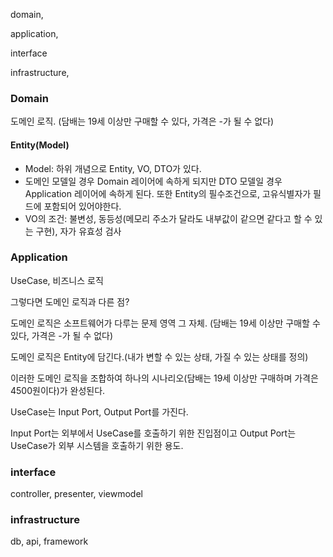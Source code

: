 

domain,

application,

interface

infrastructure,

### Domain
도메인 로직. (담배는 19세 이상만 구매할 수 있다, 가격은 -가 될 수 없다)

#### Entity(Model)
* Model: 하위 개념으로 Entity, VO, DTO가 있다.
* 도메인 모델일 경우 Domain 레이어에 속하게 되지만 DTO 모델일 경우 Application 레이어에 속하게 된다. 또한 Entity의 필수조건으로, 고유식별자가 필드에 포함되어 있어야한다.
* VO의 조건: 불변성, 동등성(메모리 주소가 달라도 내부값이 같으면 같다고 할 수 있는 구현), 자가 유효성 검사



### Application

UseCase, 비즈니스 로직

그렇다면 도메인 로직과 다른 점?

도메인 로직은 소프트웨어가 다루는 문제 영역 그 자체. (담배는 19세 이상만 구매할 수 있다, 가격은 -가 될 수 없다)

도메인 로직은 Entity에 담긴다.(내가 변할 수 있는 상태, 가질 수 있는 상태를 정의)

이러한 도메인 로직을 조합하여 하나의 시나리오(담배는 19세 이상만 구매하며 가격은 4500원이다)가 완성된다.

UseCase는 Input Port, Output Port를 가진다.

Input Port는 외부에서 UseCase를 호출하기 위한 진입점이고 Output Port는 UseCase가 외부 시스템을 호출하기 위한 용도.

### interface

controller,
presenter,
viewmodel

### infrastructure

db,
api,
framework
